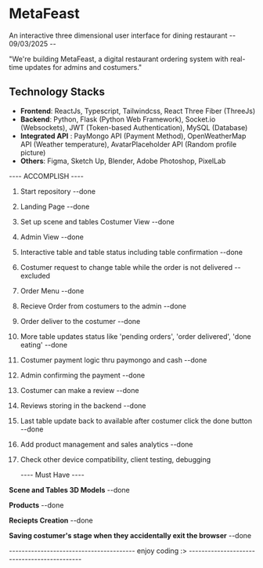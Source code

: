 # MetaFeast

An interactive three dimensional user interface for dining restaurant
-- 09/03/2025 --

"We're building MetaFeast, a digital restaurant ordering system with real-time updates for admins and costumers."

## Technology Stacks

- **Frontend**: ReactJs, Typescript, Tailwindcss, React Three Fiber (ThreeJs)
- **Backend**: Python, Flask (Python Web Framework), Socket.io (Websockets), JWT (Token-based Authentication), MySQL (Database)
- **Integrated API** : PayMongo API (Payment Method), OpenWeatherMap API (Weather temperature), AvatarPlaceholder API (Random profile picture)
- **Others**: Figma, Sketch Up, Blender, Adobe Photoshop, PixelLab

---- ACCOMPLISH ----

1. Start repository --done
2. Landing Page --done
3. Set up scene and tables Costumer View --done
4. Admin View --done
5. Interactive table and table status including table confirmation --done
6. Costumer request to change table while the order is not delivered --excluded
7. Order Menu --done
8. Recieve Order from costumers to the admin --done
9. Order deliver to the costumer --done
10. More table updates status like 'pending orders', 'order delivered', 'done eating' --done
11. Costumer payment logic thru paymongo and cash --done
12. Admin confirming the payment --done
13. Costumer can make a review --done
14. Reviews storing in the backend --done
15. Last table update back to available after costumer click the done button --done
16. Add product management and sales analytics --done
17. Check other device compatibility, client testing, debugging

    ---- Must Have ----

**Scene and Tables 3D Models** --done

**Products** --done

**Reciepts Creation** --done

**Saving costumer's stage when they accidentally exit the browser** --done

---------------------------------------- enjoy coding :> --------------------------------------------
